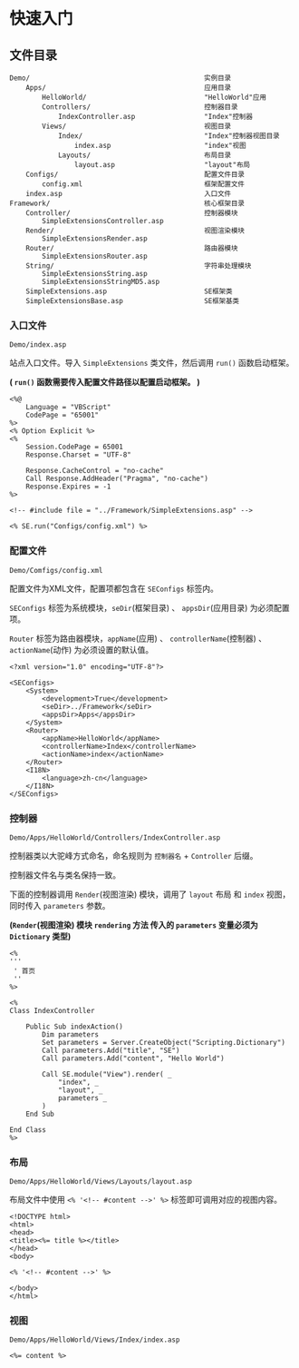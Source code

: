 快速入门
========

文件目录
--------

    Demo/                                           实例目录
        Apps/                                       应用目录
            HelloWorld/                             "HelloWorld"应用
            Controllers/                            控制器目录
                IndexController.asp                 "Index"控制器
            Views/                                  视图目录
                Index/                              "Index"控制器视图目录
                    index.asp                       "index"视图
                Layouts/                            布局目录
                    layout.asp                      "layout"布局
        Configs/                                    配置文件目录
            config.xml                              框架配置文件
        index.asp                                   入口文件
    Framework/                                      核心框架目录
        Controller/                                 控制器模块
            SimpleExtensionsController.asp
        Render/                                     视图渲染模块
            SimpleExtensionsRender.asp
        Router/                                     路由器模块
            SimpleExtensionsRouter.asp
        String/                                     字符串处理模块
            SimpleExtensionsString.asp
            SimpleExtensionsStringMD5.asp
        SimpleExtensions.asp                        SE框架类
        SimpleExtensionsBase.asp                    SE框架基类

### 入口文件

`Demo/index.asp`

站点入口文件。导入 `SimpleExtensions` 类文件，然后调用 `run()` 函数启动框架。

**( `run()` 函数需要传入配置文件路径以配置启动框架。 )**

~~~
<%@
    Language = "VBScript"
    CodePage = "65001"
%>
<% Option Explicit %>
<%
    Session.CodePage = 65001
    Response.Charset = "UTF-8"

    Response.CacheControl = "no-cache"
    Call Response.AddHeader("Pragma", "no-cache")
    Response.Expires = -1
%>

<!-- #include file = "../Framework/SimpleExtensions.asp" -->

<% SE.run("Configs/config.xml") %>
~~~

### 配置文件

`Demo/Comfigs/config.xml`

配置文件为XML文件，配置项都包含在 `SEConfigs` 标签内。

`SEConfigs` 标签为系统模块，`seDir`(框架目录) 、 `appsDir`(应用目录) 为必须配置项。

`Router` 标签为路由器模块，`appName`(应用) 、 `controllerName`(控制器) 、 `actionName`(动作) 为必须设置的默认值。

~~~
<?xml version="1.0" encoding="UTF-8"?>

<SEConfigs>
    <System>
        <development>True</development>
        <seDir>../Framework</seDir>
        <appsDir>Apps</appsDir>
    </System>
    <Router>
        <appName>HelloWorld</appName>
        <controllerName>Index</controllerName>
        <actionName>index</actionName>
    </Router>
    <I18N>
        <language>zh-cn</language>
    </I18N>
</SEConfigs>
~~~

### 控制器

`Demo/Apps/HelloWorld/Controllers/IndexController.asp`

控制器类以大驼峰方式命名，命名规则为 `控制器名` + `Controller` 后缀。

控制器文件名与类名保持一致。

下面的控制器调用 `Render`(视图渲染) 模块，调用了 `layout` 布局 和 `index` 视图，同时传入 `parameters` 参数。

**(`Render`(视图渲染) 模块 `rendering` 方法 传入的 `parameters` 变量必须为 `Dictionary` 类型)**

~~~
<%
'''
 ' 首页
 ''
%>

<%
Class IndexController

    Public Sub indexAction()
        Dim parameters
        Set parameters = Server.CreateObject("Scripting.Dictionary")
        Call parameters.Add("title", "SE")
        Call parameters.Add("content", "Hello World")

        Call SE.module("View").render( _
            "index", _
            "layout", _
            parameters _
        )
    End Sub

End Class
%>
~~~

### 布局

`Demo/Apps/HelloWorld/Views/Layouts/layout.asp`

布局文件中使用 `<% '<!-- #content -->' %>` 标签即可调用对应的视图内容。

~~~
<!DOCTYPE html>
<html>
<head>
<title><%= title %></title>
</head>
<body>

<% '<!-- #content -->' %>

</body>
</html>
~~~

### 视图

`Demo/Apps/HelloWorld/Views/Index/index.asp`

~~~
<%= content %>
~~~